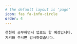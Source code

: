 ```yaml
---
# the default layout is 'page'
icon: fas fa-info-circle
order: 4
---
```


```text
천천히 공부하면서 업로드 할 예정입니다.
지켜봐 주시면 감사하겠습니다.
```
